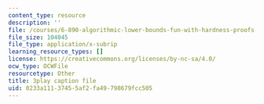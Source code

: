 ```yaml
---
content_type: resource
description: ''
file: /courses/6-890-algorithmic-lower-bounds-fun-with-hardness-proofs-fall-2014/0233a11137455af2fa49798679fcc505_R-0_0OQ2f4Y.srt
file_size: 104045
file_type: application/x-subrip
learning_resource_types: []
license: https://creativecommons.org/licenses/by-nc-sa/4.0/
ocw_type: OCWFile
resourcetype: Other
title: 3play caption file
uid: 0233a111-3745-5af2-fa49-798679fcc505
---
```

